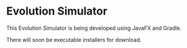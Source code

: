 # Evolution Simulator

This Evolution Simulator is being developed using JavaFX and Gradle.

There will soon be executable installers for download.
